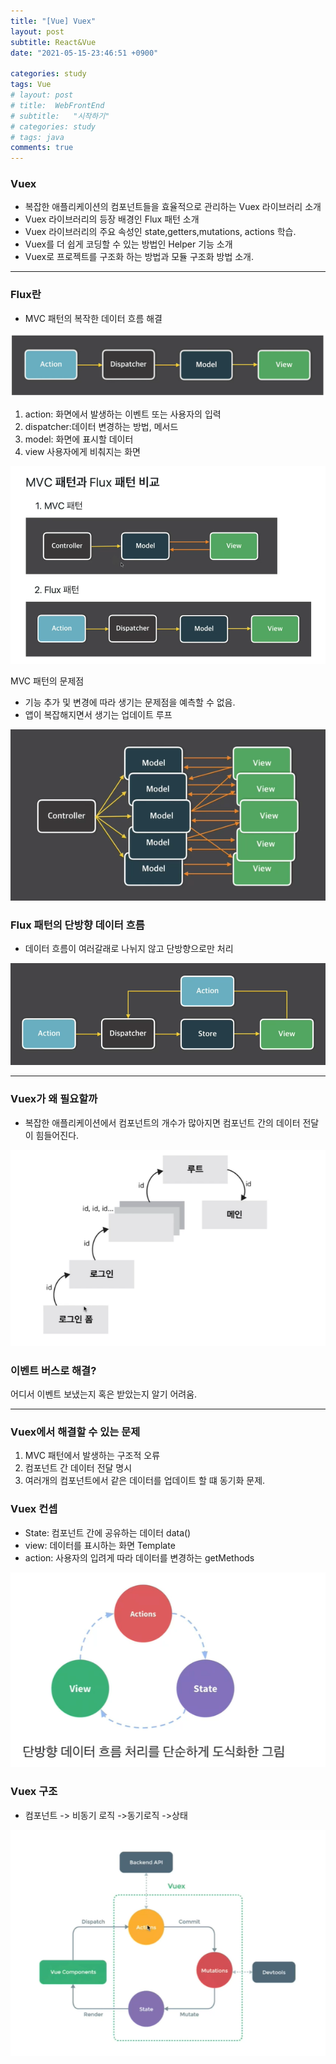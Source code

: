 ```yaml
---
title: "[Vue] Vuex"
layout: post
subtitle: React&Vue
date: "2021-05-15-23:46:51 +0900"

categories: study
tags: Vue
# layout: post
# title:  WebFrontEnd
# subtitle:   "시작하기"
# categories: study
# tags: java
comments: true
---
```


### Vuex

- 복잡한 애플리케이션의 컴포넌트들을 효율적으로 관리하는 Vuex 라이브러리 소개
- Vuex 라이브러리의 등장 배경인 Flux 패턴 소개
- Vuex 라이브러리의 주요 속성인 state,getters,mutations, actions 학습.
- Vuex를 더 쉽게 코딩할 수 있는 방법인 Helper 기능 소개
- Vuex로 프로젝트를 구조화 하는 방법과 모듈 구조화 방법 소개.



----


### Flux란

- MVC 패턴의 복작한 데이터 흐름 해결


![20210515_224620](/assets/20210515_224620.png)

1. action: 화면에서 발생하는 이벤트 또는 사용자의 입력
2. dispatcher:데이터 변경하는 방법, 메서드
3. model: 화면에 표시할 데이터
4. view 사용자에게 비춰지는 화면


![20210515_225337](/assets/20210515_225337.png)

MVC 패턴의 문제점

- 기능 추가 및 변경에 따라 생기는 문제점을 예측할 수 없음.
- 앱이 복잡해지면서 생기는 업데이트 루프

![20210515_225451](/assets/20210515_225451.png)

### Flux 패턴의 단방향 데이터 흐름

- 데이터 흐름이 여러갈래로 나뉘지 않고 단방향으로만 처리

![20210515_225837](/assets/20210515_225837.png)

----

### Vuex가 왜 필요할까
- 복잡한 애플리케이션에서 컴포넌트의 개수가 많아지면 컴포넌트 간의 데이터 전달이 힘들어진다.

![20210515_230024](/assets/20210515_230024.png)

### 이벤트 버스로 해결?

어디서 이벤트 보냈는지 혹은 받았는지 알기 어려움.

----

### Vuex에서 해결할 수 있는 문제

1. MVC 패턴에서 발생하는 구조적 오류
2. 컴포넌트 간 데이터 전달 명시
3. 여러개의 컴포넌트에서 같은 데이터를 업데이트 할 떄 동기화 문제.


### Vuex 컨셉

- State: 컴포넌트 간에 공유하는 데이터 data()
- view: 데이터를 표시하는 화면 Template
- action: 사용자의 입려게 따라 데이터를 변경하는 getMethods


![20210515_232340](/assets/20210515_232340.png)


### Vuex 구조

- 컴포넌트 -> 비동기 로직 ->동기로직 ->상태

![20210515_232447](/assets/20210515_232447.png)
